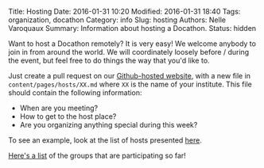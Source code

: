 Title: Hosting
Date: 2016-01-31 10:20
Modified: 2016-01-31 18:40
Tags: organization, docathon
Category: info
Slug: hosting
Authors: Nelle Varoquaux
Summary: Information about hosting a Docathon.
Status: hidden

Want to host a Docathon remotely? It is very easy! We welcome anybody to join in from around the world. We will coordinately loosely before / during the event, but feel free to do things the way that you'd like to.

Just create a pull request on our [Github-hosted
website](http://github.com/BIDS/docathon), with a new file in
`content/pages/hosts/XX.md` where `XX` is the name of your institute. This
file should contain the following information:

  - When are you meeting?
  - How to get to the host place?
  - Are you organizing anything special during this week?

To see an example, look at the list of hosts presented [here](hosts/bids).

[Here's a list](hosts.html) of the groups that are participating so far!
